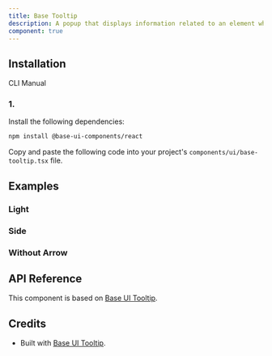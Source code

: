 ```yaml
---
title: Base Tooltip
description: A popup that displays information related to an element when the element receives keyboard focus or the mouse hovers over it. Built on top of Base UI Tooltip component with shadcn styling.
component: true
---
```


## Installation

  CLI
  Manual

### 1. 
Install the following dependencies:

```bash
npm install @base-ui-components/react
```

Copy and paste the following code into your project's `components/ui/base-tooltip.tsx` file.

## Examples

### Light

### Side

### Without Arrow

## API Reference

This component is based on [Base UI Tooltip](https://base-ui.com/react/components/tooltip).

## Credits

- Built with [Base UI Tooltip](https://base-ui.com/react/components/tooltip).